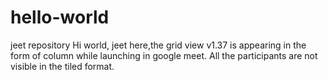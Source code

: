 # hello-world
jeet repository
Hi world,
jeet here,the grid view v1.37 is appearing in the form of column while launching in google meet. 
All the participants are not visible in the tiled format. 
